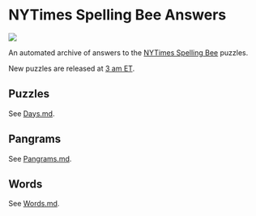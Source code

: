 # NYTimes Spelling Bee Answers

[![](https://img.shields.io/badge/code%20style-black-000000.svg)](https://github.com/psf/black)

An automated archive of answers to the [NYTimes Spelling Bee][1] puzzles.

New puzzles are released at [3 am ET](https://time.is/ET).

## Puzzles

See [Days.md](outputs/Days.md).

## Pangrams

See [Pangrams.md](outputs/Pangrams.md).

## Words

See [Words.md](outputs/Words.md).

[1]: https://www.nytimes.com/puzzles/spelling-bee
